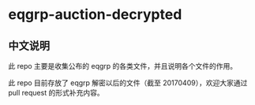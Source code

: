 # eqgrp-auction-decrypted

##  中文说明

此 repo 主要是收集公布的 eqgrp 的各类文件，并且说明各个文件的作用。

此 repo 目前存放了 eqgrp 解密以后的文件（截至 20170409），欢迎大家通过 pull request 的形式补充内容。

